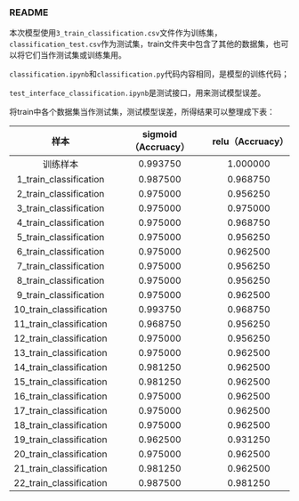 ### README

​		本次模型使用`3_train_classification.csv`文件作为训练集，`classification_test.csv`作为测试集，train文件夹中包含了其他的数据集，也可以将它们当作测试集或训练集用。

​		`classification.ipynb`和`classification.py`代码内容相同，是模型的训练代码；

​		`test_interface_classification.ipynb`是测试接口，用来测试模型误差。

​		将train中各个数据集当作测试集，测试模型误差，所得结果可以整理成下表：

|        样本         | sigmoid（Accruacy） | relu（Accruacy） |
| :-----------------: | :-----------------: | :--------------: |
|      训练样本       |      0.993750       |     1.000000     |
| 1_train_classification  |      0.987500       |     0.968750     |
| 2_train_classification  |      0.975000       |     0.956250     |
| 3_train_classification  |      0.975000       |     0.975000     |
| 4_train_classification  |      0.975000       |     0.968750     |
| 5_train_classification  |      0.975000       |     0.956250     |
| 6_train_classification  |      0.975000       |     0.962500     |
| 7_train_classification  |      0.975000       |     0.956250     |
| 8_train_classification  |      0.975000       |     0.956250     |
| 9_train_classification  |      0.975000       |     0.962500     |
| 10_train_classification |      0.993750       |     0.968750     |
| 11_train_classification |      0.968750       |     0.956250     |
| 12_train_classification |      0.975000       |     0.956250     |
| 13_train_classification |      0.975000       |     0.962500     |
| 14_train_classification |      0.981250       |     0.962500     |
| 15_train_classification |      0.981250       |     0.962500     |
| 16_train_classification |      0.975000       |     0.962500     |
| 17_train_classification |      0.975000       |     0.962500     |
| 18_train_classification |      0.975000       |     0.962500     |
| 19_train_classification |      0.962500       |     0.931250     |
| 20_train_classification |      0.975000       |     0.962500     |
| 21_train_classification |      0.981250       |     0.962500     |
| 22_train_classification |      0.987500       |     0.981250     |

